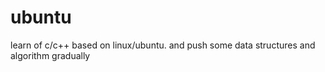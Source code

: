 # ubuntu 
learn of c/c++ based on linux/ubuntu.
and push some data structures and algorithm gradually

